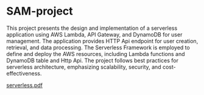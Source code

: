 # SAM-project
This project presents the design and implementation of a serverless application using AWS 
Lambda, API Gateway, and DynamoDB for user management. The application provides HTTP 
Api endpoint for user creation, retrieval, and data processing. The Serverless Framework is 
employed to define and deploy the AWS resources, including Lambda functions and 
DynamoDB table and Http Api. The project follows best practices for serverless architecture, 
emphasizing scalability, security, and cost-effectiveness.

[serverless.pdf](https://github.com/chaithukrissh/SAM-project/files/13577233/serverless.pdf)

